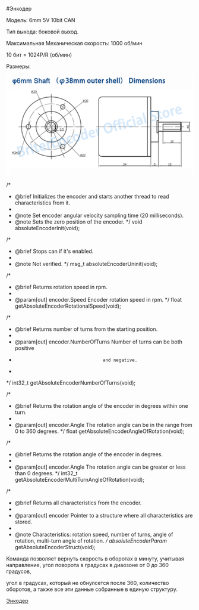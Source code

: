 #Энкодер

Модель: 6mm 5V 10bit CAN

Тип выхода: боковой выход.

Максимальная Механическая скорость: 1000 об/мин

10 бит = 1024P/R (об/мин)

Размеры: 

<p align="center">
<img src="picture/encod_razmer.png" width=700/>
</p>

/*
 *  @brief  Initializes the encoder and starts another thread to read characteristics from it.
 *
 *  @note   Set encoder angular velocity sampling time (20 milliseconds).
 *  @note   Sets the zero position of the encoder.
 */
void absoluteEncoderInit(void);

/*
 *  @brief  Stops can if it's enabled.
 *
 *  @note   Not verified.
 */
msg_t absoluteEncoderUninit(void);


/*
 *  @brief  Returns rotation speed in rpm.
 *
 *  @param[out]  encoder.Speed  Encoder rotation speed in rpm.
 */
float getAbsoluteEncoderRotationalSpeed(void);

/*
 *  @brief  Returns number of turns from the starting position.
 *
 *  @param[out]  encoder.NumberOfTurns  Number of turns  can be both positive
 *                                      and negative.
 *
 */
int32_t getAbsoluteEncoderNumberOfTurns(void);

/*
 *  @brief  Returns the rotation angle of the encoder in degrees within one turn.
 *
 *  @param[out]  encoder.Angle  The rotation angle can be in the range from 0 to 360 degrees.
 */
float getAbsoluteEncoderAngleOfRotation(void);

/*
 *  @brief  Returns the rotation angle of the encoder in degrees.
 *
 *  @param[out]  encoder.Angle  The rotation angle can be greater or less than 0 degrees.
 */
int32_t getAbsoluteEncoderMultiTurnAngleOfRotation(void);

/*
 *  @brief  Returns all characteristics from the encoder.
 *
 *  @param[out]  encoder  Pointer to a structure where all characteristics are stored.
 *
 *  @note   Characteristics: rotation speed, number of turns, angle of rotation, multi-turn angle of rotation.
 */
absoluteEncoderParam* getAbsoluteEncoderStruct(void);

Команда позволяет вернуть скорость в оборотах в минуту, учитывая направление, угол поворота в градусах в диаозоне от 0 до 360 градусов,

угол в градусах, который не обнулсется после 360, количество оборотов, а также все эти данные собранные в единую структуру.

[Энкодер](https://aliexpress.ru/item/4001309275150.html?gatewayAdapt=glo2rus&sku_id=10000015687603201&spm=a2g0s.12269583.0.0.609b1e84TvdLx1)